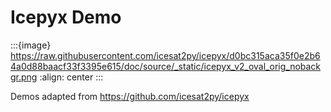 # Icepyx Demo

:::{image} https://raw.githubusercontent.com/icesat2py/icepyx/d0bc315aca35f0e2b64a0d88baacf33f3395e615/doc/source/_static/icepyx_v2_oval_orig_nobackgr.png
:align: center
:::


Demos adapted from https://github.com/icesat2py/icepyx
